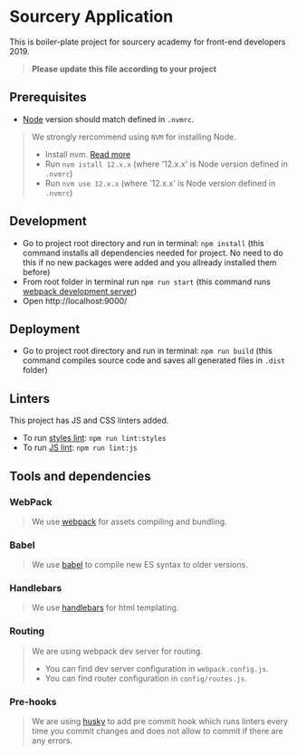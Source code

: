 # Sourcery Application
This is boiler-plate project for sourcery academy for front-end developers 2019.
> **Please update this file according to your project**

## Prerequisites

- [Node](https://nodejs.org/en/) version should match defined in `.nvmrc`.
>   
> We strongly rercommend using `NVM` for installing Node.
>  
> * Install nvm. [Read more](https://medium.com/@Joachim8675309/installing-node-js-with-nvm-4dc469c977d9)
> * Run `nvm istall 12.x.x` (where '12.x.x' is Node version defined in `.nvmrc`)
> * Run `nvm use 12.x.x` (where '12.x.x' is Node version defined in `.nvmrc`)    


## Development

- Go to project root directory and run in terminal: `npm install` (this command installs all dependencies needed for project. No need to do this if no new packages were added and you allready installed them before)
- From root folder in terminal run `npm run start` (this command runs [webpack development server](https://webpack.js.org/configuration/dev-server/))
- Open http://localhost:9000/

## Deployment

- Go to project root directory and run in terminal: `npm run build` (this command compiles source code and saves all generated files in `.dist` folder)

## Linters

This project has JS and CSS linters added.
- To run [styles lint](https://github.com/stylelint/stylelint): `npm run lint:styles`
- To run [JS lint](https://eslint.org/): `npm run lint:js`


## Tools and dependencies

### WebPack
> We use [webpack](https://webpack.js.org/) for assets compiling and bundling.

### Babel
> We use [babel](https://babeljs.io/) to compile new ES syntax to older versions.

### Handlebars
> We use [handlebars](https://handlebarsjs.com/) for html templating.

### Routing 
> We are using webpack dev server for routing.
> * You can find dev server configuration in `webpack.config.js`.
>  * You can find router configuration in `config/routes.js`.

### Pre-hooks
> We are using [husky](https://github.com/typicode/husky) to add pre commit hook which runs linters every time you commit changes and does not allow to commit if there are any errors.

